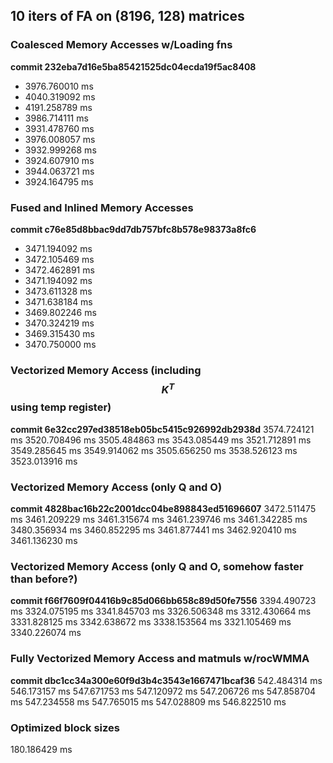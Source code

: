 
## 10 iters of FA on (8196, 128) matrices
### Coalesced Memory Accesses w/Loading fns 
__commit 232eba7d16e5ba85421525dc04ecda19f5ac8408__
- 3976.760010 ms
- 4040.319092 ms
- 4191.258789 ms
- 3986.714111 ms
- 3931.478760 ms
- 3976.008057 ms
- 3932.999268 ms
- 3924.607910 ms
- 3944.063721 ms
- 3924.164795 ms

### Fused and Inlined Memory Accesses
__commit c76e85d8bbac9dd7db757bfc8b578e98373a8fc6__
- 3471.194092 ms
- 3472.105469 ms
- 3472.462891 ms
- 3471.194092 ms
- 3473.611328 ms
- 3471.638184 ms
- 3469.802246 ms
- 3470.324219 ms
- 3469.315430 ms
- 3470.750000 ms

### Vectorized Memory Access (including $$K^T$$ using temp register)
__commit 6e32cc297ed38518eb05bc5415c926992db2938d__
3574.724121 ms
3520.708496 ms
3505.484863 ms
3543.085449 ms
3521.712891 ms
3549.285645 ms
3549.914062 ms
3505.656250 ms
3538.526123 ms
3523.013916 ms

### Vectorized Memory Access (only Q and O)
__commit 4828bac16b22c2001dcc04be898843ed51696607__
3472.511475 ms
3461.209229 ms
3461.315674 ms
3461.239746 ms
3461.342285 ms
3480.356934 ms
3460.852295 ms
3461.877441 ms
3462.920410 ms
3461.136230 ms

### Vectorized Memory Access (only Q and O, somehow faster than before?)
__commit f66f7609f04416b9c85d066bb658c89d50fe7556__
3394.490723 ms
3324.075195 ms
3341.845703 ms
3326.506348 ms
3312.430664 ms
3331.828125 ms
3342.638672 ms
3338.153564 ms
3321.105469 ms
3340.226074 ms

### Fully Vectorized Memory Access and matmuls w/rocWMMA
__commit dbc1cc34a300e60f9d3b4c3543e1667471bcaf36__
542.484314 ms
546.173157 ms
547.671753 ms
547.120972 ms
547.206726 ms
547.858704 ms
547.234558 ms
547.765015 ms
547.028809 ms
546.822510 ms

### Optimized block sizes
180.186429 ms